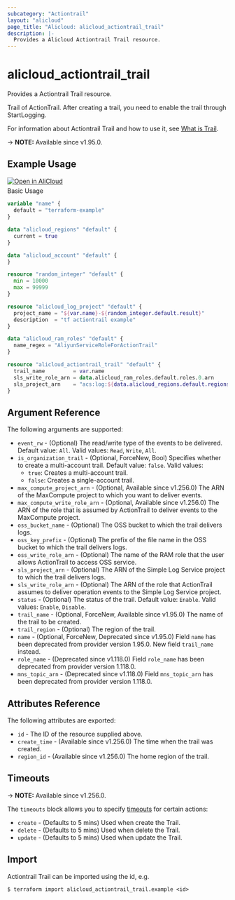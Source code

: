 ```yaml
---
subcategory: "Actiontrail"
layout: "alicloud"
page_title: "Alicloud: alicloud_actiontrail_trail"
description: |-
  Provides a Alicloud Actiontrail Trail resource.
---
```


# alicloud_actiontrail_trail

Provides a Actiontrail Trail resource.

Trail of ActionTrail. After creating a trail, you need to enable the trail through StartLogging.

For information about Actiontrail Trail and how to use it, see [What is Trail](https://www.alibabacloud.com/help/en/actiontrail/latest/api-actiontrail-2020-07-06-createtrail).

-> **NOTE:** Available since v1.95.0.

## Example Usage

<div style="display: block;margin-bottom: 40px;"><div class="oics-button" style="float: right;position: absolute;margin-bottom: 10px;">
  <a href="https://api.aliyun.com/terraform?resource=alicloud_actiontrail_trail&exampleId=6d6e445a-106e-5b0b-8a89-bfec004f510cdfd5729b&activeTab=example&spm=docs.r.actiontrail_trail.0.6d6e445a10&intl_lang=EN_US" target="_blank">
    <img alt="Open in AliCloud" src="https://img.alicdn.com/imgextra/i1/O1CN01hjjqXv1uYUlY56FyX_!!6000000006049-55-tps-254-36.svg" style="max-height: 44px; max-width: 100%;">
  </a>
</div></div>

Basic Usage

```terraform
variable "name" {
  default = "terraform-example"
}

data "alicloud_regions" "default" {
  current = true
}

data "alicloud_account" "default" {
}

resource "random_integer" "default" {
  min = 10000
  max = 99999
}

resource "alicloud_log_project" "default" {
  project_name = "${var.name}-${random_integer.default.result}"
  description  = "tf actiontrail example"
}

data "alicloud_ram_roles" "default" {
  name_regex = "AliyunServiceRoleForActionTrail"
}

resource "alicloud_actiontrail_trail" "default" {
  trail_name         = var.name
  sls_write_role_arn = data.alicloud_ram_roles.default.roles.0.arn
  sls_project_arn    = "acs:log:${data.alicloud_regions.default.regions.0.id}:${data.alicloud_account.default.id}:project/${alicloud_log_project.default.project_name}"
}
```

## Argument Reference

The following arguments are supported:

* `event_rw` - (Optional) The read/write type of the events to be delivered. Default value: `All`. Valid values: `Read`, `Write`, `All`.
* `is_organization_trail` - (Optional, ForceNew, Bool) Specifies whether to create a multi-account trail. Default value: `false`. Valid values:
  - `true`: Creates a multi-account trail.
  - `false`: Creates a single-account trail.
* `max_compute_project_arn` - (Optional, Available since v1.256.0) The ARN of the MaxCompute project to which you want to deliver events.
* `max_compute_write_role_arn` - (Optional, Available since v1.256.0) The ARN of the role that is assumed by ActionTrail to deliver events to the MaxCompute project.
* `oss_bucket_name` - (Optional) The OSS bucket to which the trail delivers logs.
* `oss_key_prefix` - (Optional) The prefix of the file name in the OSS bucket to which the trail delivers logs.
* `oss_write_role_arn` - (Optional) The name of the RAM role that the user allows ActionTrail to access OSS service.
* `sls_project_arn` - (Optional) The ARN of the Simple Log Service project to which the trail delivers logs.
* `sls_write_role_arn` - (Optional) The ARN of the role that ActionTrail assumes to deliver operation events to the Simple Log Service project.
* `status` - (Optional) The status of the trail. Default value: `Enable`. Valid values: `Enable`, `Disable`.
* `trail_name` - (Optional, ForceNew, Available since v1.95.0) The name of the trail to be created.
* `trail_region` - (Optional) The region of the trail.
* `name` - (Optional, ForceNew, Deprecated since v1.95.0) Field `name` has been deprecated from provider version 1.95.0. New field `trail_name` instead.
* `role_name` - (Deprecated since v1.118.0) Field `role_name` has been deprecated from provider version 1.118.0.
* `mns_topic_arn` - (Deprecated since v1.118.0) Field `mns_topic_arn` has been deprecated from provider version 1.118.0.

## Attributes Reference

The following attributes are exported:
* `id` - The ID of the resource supplied above.
* `create_time` - (Available since v1.256.0) The time when the trail was created.
* `region_id` - (Available since v1.256.0) The home region of the trail.

## Timeouts

-> **NOTE:** Available since v1.256.0.

The `timeouts` block allows you to specify [timeouts](https://developer.hashicorp.com/terraform/language/resources/syntax#operation-timeouts) for certain actions:
* `create` - (Defaults to 5 mins) Used when create the Trail.
* `delete` - (Defaults to 5 mins) Used when delete the Trail.
* `update` - (Defaults to 5 mins) Used when update the Trail.

## Import

Actiontrail Trail can be imported using the id, e.g.

```shell
$ terraform import alicloud_actiontrail_trail.example <id>
```
